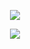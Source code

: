 <p align="center">
  <a href="https://git.io/typing-svg"><img src="https://readme-typing-svg.demolab.com?font=Fira+Code&pause=1000&color=F5B700&repeat=false&random=false&width=435&lines=Art+is+what+you+can+get+away+with+😜"/></a>
</p>

<p align="center">
  <a href="https://git.io/streak-stats"><img src="https://streak-stats.demolab.com/?user=DenverCoder1&theme=blue-green"/></a>
</p>
